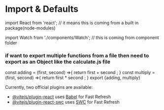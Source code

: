# Import & Defaults

import React from 'react'; // it means this is coming from a built in package(node-modules)

import Watch from './components/Watch'; // this is coming from component folder

### if want to export multiple functions from a file then need to export as an Object like the calculate.js file
const adding = (first, second) =>{
  return first + second ;
}
const multiply = (first, second) =>{
  return first * second ;
}
export {adding, multiply}


Currently, two official plugins are available:

- [@vitejs/plugin-react](https://github.com/vitejs/vite-plugin-react/blob/main/packages/plugin-react/README.md) uses [Babel](https://babeljs.io/) for Fast Refresh
- [@vitejs/plugin-react-swc](https://github.com/vitejs/vite-plugin-react-swc) uses [SWC](https://swc.rs/) for Fast Refresh
